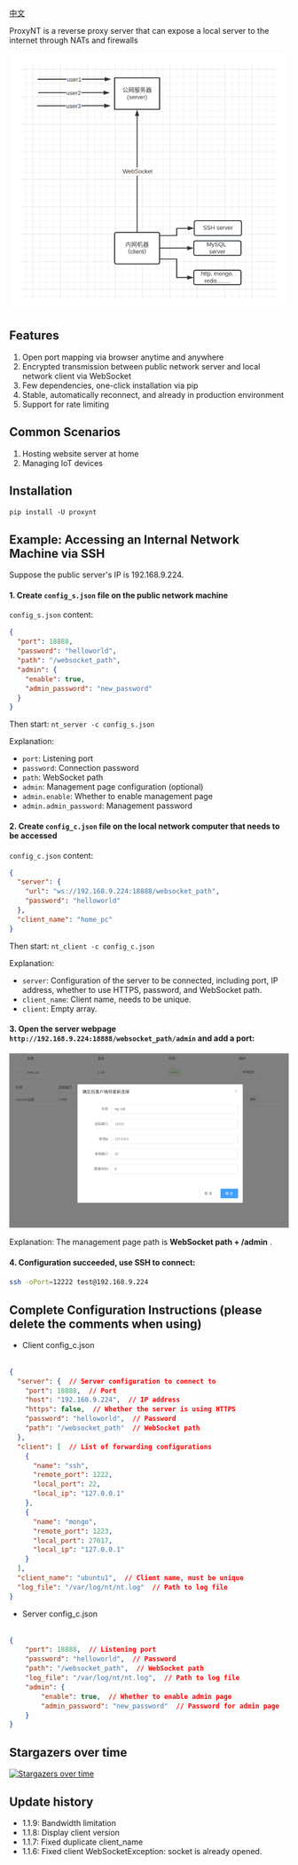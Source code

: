 [中文](./readme.md)

ProxyNT is a reverse proxy server that can expose a local server to the internet through NATs and firewalls

![原理](./preview.png)

## Features
1. Open port mapping via browser anytime and anywhere
2. Encrypted transmission between public network server and local network client via WebSocket
3. Few dependencies, one-click installation via pip
4. Stable, automatically reconnect, and already in production environment
5. Support for rate limiting

## Common Scenarios
1. Hosting website server at home
2. Managing IoT devices

## Installation

```
pip install -U proxynt
```


## Example: Accessing an Internal Network Machine via SSH

Suppose the public server's IP is 192.168.9.224.

#### 1. Create `config_s.json` file on the public network machine

`config_s.json` content:

```json
{
  "port": 18888,
  "password": "helloworld",
  "path": "/websocket_path",
  "admin": {
    "enable": true,  
    "admin_password": "new_password"  
  }
}
```



Then start:
`nt_server -c config_s.json`

Explanation:
- `port`: Listening port
- `password`: Connection password
- `path`: WebSocket path
- `admin`: Management page configuration (optional)
- `admin.enable`: Whether to enable management page
- `admin.admin_password`: Management password

#### 2. Create `config_c.json` file on the local network computer that needs to be accessed

`config_c.json` content:

```json
{
  "server": {
    "url": "ws://192.168.9.224:18888/websocket_path",
    "password": "helloworld"
  },
  "client_name": "home_pc"
}
```

Then start:
`nt_client -c config_c.json`

Explanation:
- `server`: Configuration of the server to be connected, including port, IP address, whether to use HTTPS, password, and WebSocket path.
- `client_name`: Client name, needs to be unique.
- `client`: Empty array.

#### 3. Open the server webpage `http://192.168.9.224:18888/websocket_path/admin` and add a port:

![VWCvq.md.png](preview1.png)


Explanation: The management page path is **WebSocket path + /admin** .
#### 4. Configuration succeeded, use SSH to connect:

```bash
ssh -oPort=12222 test@192.168.9.224
```


## Complete Configuration Instructions (please delete the comments when using)


- Client config_c.json

```json

{
  "server": {  // Server configuration to connect to
    "port": 18888,  // Port
    "host": "192.168.9.224",  // IP address
    "https": false,  // Whether the server is using HTTPS
    "password": "helloworld",  // Password
    "path": "/websocket_path"  // WebSocket path
  },
  "client": [  // List of forwarding configurations
    {
      "name": "ssh",
      "remote_port": 1222,
      "local_port": 22,
      "local_ip": "127.0.0.1"
    },
    {
      "name": "mongo",
      "remote_port": 1223,
      "local_port": 27017,
      "local_ip": "127.0.0.1"
    }
  ],
  "client_name": "ubuntu1",  // Client name, must be unique
  "log_file": "/var/log/nt/nt.log"  // Path to log file
}

```



- Server config_c.json

```json

{
    "port": 18888,  // Listening port
    "password": "helloworld",  // Password
    "path": "/websocket_path",  // WebSocket path
    "log_file": "/var/log/nt/nt.log",  // Path to log file
    "admin": {  
        "enable": true,  // Whether to enable admin page
        "admin_password": "new_password"  // Password for admin page
    }
}

```



## Stargazers over time

[![Stargazers over time](https://starchart.cc/sazima/proxynt.svg)](https://starchart.cc/sazima/proxynt)


## Update history

- 1.1.9: Bandwidth limitation
- 1.1.8: Display client version
- 1.1.7: Fixed duplicate client_name
- 1.1.6: Fixed client WebSocketException: socket is already opened.







